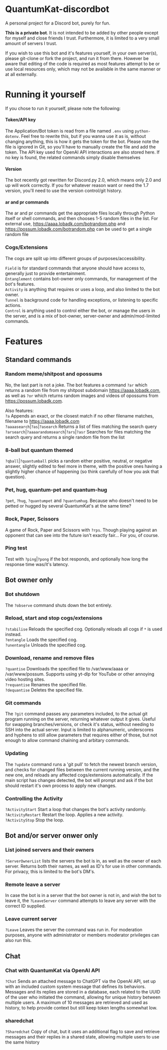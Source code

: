 # QuantumKat-discordbot
A personal project for a Discord bot, purely for fun.

**This is a private bot**. It is not intended to be added by other people except for myself and close friends I trust. Furthermore, it is limited to a very small amount of servers I trust.

If you wish to use this bot and it's features yourself, in your own server(s), please git-clone or fork the project, and run it from there. However be aware that editing of the code is required as most features attempt to be or use local resources only, which may not be available in the same manner or at all externally.

# Running it yourself
If you chose to run it yourself, please note the following:

#### Token/API key
The Application/Bot token is read from a file named `.env` using `python-dotenv`. Feel free to rewrite this, but if you wanna use it as is, without changing anything, this is how it gets the token for the bot. Please note the file is ignored in Git, so you'll have to manually create the file and add the token. The API key used for OpenAI API interactions are also stored here. If no key is found, the related commands simply disable themselves

#### Version
The bot recently got rewritten for Discord.py 2.0, which means only 2.0 and up will work correctly. If you for whatever reason want or need the 1.7 version, you'll need to use the version control/git history.

#### ar and pr commands
The ar and pr commands get the appropriate files locally through Python itself or shell commands, and then chooses 1-5 random files in the list. For external use, https://aaaa.lobadk.com/botrandom.php and https://possum.lobadk.com/botrandom.php can be used to get a single random file

### Cogs/Extensions
The cogs are split up into different groups of purposes/accessibility.

`Field` is for standard commands that anyone should have access to, generally just to provide entertainment.  
`Entanglement` contains bot-owner only commands, for management of the bot's features.  
`Activity` is anything that requires or uses a loop, and also limited to the bot owner.  
`Tunnel` is background code for handling exceptions, or listening to specific actions.  
`Control` is anything used to control either the bot, or manage the users in the server, and is a mix of bot-owner, server-owner and admin/mod-limited commands.

# Features

## Standard commands
### Random meme/shitpost and opossums
No, the last part is not a joke. The bot features a command `?ar` which returns a random file from my shitpost subdomain https://aaaa.lobadk.com, as well as `?or` which returns random images and videos of opossums from https://possum.lobadk.com.

Also features:  
`?a` Appends an exact, or the closest match if no other filename matches, filename to https://aaaa.lobadk.com  
`?aaaasearch`|`?as`|`?asearch` Returns a list of files matching the search query  
`?arsearch`|`?aaaarandomsearch`|`?ars`|`?asr` Searches for files matching the search query and returns a single random file from the list

### 8-ball but quantum themed
`?qball`|`?quantumball` picks a random either positive, neutral, or negative answer, slightly edited to feel more in theme, with the positive ones having a slightly higher chance of happening (so think carefully of how you ask that question).

### Pet, hug, quantum-pet and quantum-hug
`?pet`, `?hug`, `?quantumpet` and `?quantumhug`.
Because who doesn't need to be petted or hugged by several QuantumKat's at the same time?

### Rock, Paper, Scissors
A game of Rock, Paper and Scissors with `?rps`. Though playing against an opponent that can see into the future isn't exactly fair... For you, of course.

### Ping test
Test with `?ping`|`?pong` if the bot responds, and optionally how long the response time was/it's latency.

## Bot owner only
### Bot shutdown
The `?observe` command shuts down the bot entirely.

### Reload, start and stop cogs/extensions
`?stabilise` Reloads the specified cog. Optionally reloads all cogs if `*` is used instead.  
`?entangle` Loads the specified cog.  
`?unentangle` Unloads the specified cog.

### Download, rename and remove files
`?quantise` Downloads the specified file to /var/www/aaaa or /var/www/possum. Supports using yt-dlp for YouTube or other annoying video hosting sites.  
`?requantise` Renames the specified file.  
`?dequantise` Deletes the specified file.

### Git commands
The `?git` command passes any parameters included, to the actual git program running on the server, returning whatever output it gives. Useful for swapping branches/versions, or check it's status, without needing to SSH into the actual server. Input is limited to alphanumeric, underscores and hyphens to still allow parameters that requires either of those, but not enough to allow command chaining and arbitary commands.

### Updating
The `?update` command runs a 'git pull' to fetch the newest branch version, and checks for changed files between the current running version, and the new one, and reloads any affected cogs/extensions automatically. If the main script has changes detected, the bot will prompt and ask if the bot should restart it's own process to apply new changes.

### Controlling the Activity
`?ActivityStart` Start a loop that changes the bot's activity randomly.  
`?ActivityRestart` Restart the loop. Applies a new activity.  
`?ActivityStop` Stop the loop.

## Bot and/or server onwer only
### List joined servers and their owners
`?ServerOwnerList` lists the servers the bot is in, as well as the owner of each server. Returns both their names, as well as ID's for use in other commands. For privacy, this is limited to the bot's DM's.

### Remote leave a server
In case the bot is in a server that the bot owner is not in, and wish the bot to leave it, the `?LeaveServer` command attempts to leave any server with the correct ID supplied.

### Leave current server
`?Leave` Leaves the server the command was run in. For moderation purposes, anyone with administrator or members moderator privileges can also run this.

## Chat
### Chat with QuantumKat via OpenAI API
`?Chat` Sends an attached message to ChatGPT via the OpenAI API, set up with an included custom system message that defines its behaviors. Messages and its replies are stored in a database, each related to the UUID of the user who initiated the command, allowing for unique history between multiple users. A maximum of 10 messages are retrieved and used as history, to help provide context but still keep token lengths somewhat low.
### sharedchat
`?Sharedchat` Copy of chat, but it uses an additional flag to save and retrieve messages and their replies in a shared state, allowing multiple users to use the same history